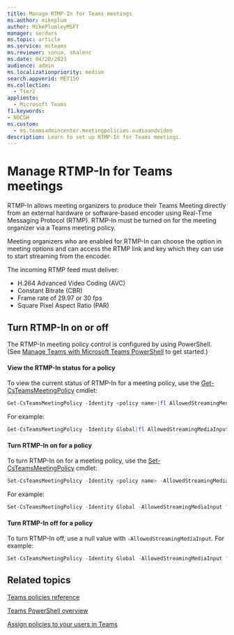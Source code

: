 ```yaml
---
title: Manage RTMP-In for Teams meetings
ms.author: mikeplum
author: MikePlumleyMSFT
manager: serdars
ms.topic: article
ms.service: msteams
ms.reviewer: sonua, shalenc
ms.date: 04/20/2023
audience: admin
ms.localizationpriority: medium
search.appverid: MET150
ms.collection: 
  - Tier2
appliesto: 
  - Microsoft Teams
f1.keywords:
- NOCSH
ms.custom: 
  - ms.teamsadmincenter.meetingpolicies.audioandvideo
description: Learn to set up RTMP-In for Teams meetings.
---
```


# Manage RTMP-In for Teams meetings

RTMP-In allows meeting organizers to produce their Teams Meeting directly from an external hardware or software-based encoder using Real-Time Messaging Protocol (RTMP). RTMP-In must be turned on for the meeting organizer via a Teams meeting policy.

Meeting organizers who are enabled for RTMP-In can choose the option in meeting options and can access the RTMP link and key which they can use to start streaming from the encoder.

The incoming RTMP feed must deliver:  
- H.264 Advanced Video Coding (AVC)
- Constant Bitrate (CBR)
- Frame rate of 29.97 or 30 fps
- Square Pixel Aspect Ratio (PAR)

## Turn RTMP-In on or off

The RTMP-In meeting policy control is configured by using PowerShell. (See [Manage Teams with Microsoft Teams PowerShell](teams-powershell-managing-teams.md) to get started.)

#### View the RTMP-In status for a policy

To view the current status of RTMP-In for a meeting policy, use the [Get-CsTeamsMeetingPolicy](/powershell/module/skype/get-csteamsmeetingpolicy) cmdlet:


```PowerShell
Get-CsTeamsMeetingPolicy -Identity <policy name>|fl AllowedStreamingMediaInput
```

For example:
```PowerShell
Get-CsTeamsMeetingPolicy -Identity Global|fl AllowedStreamingMediaInput
```

#### Turn RTMP-In on for a policy

To turn RTMP-In on for a meeting policy, use the [Set-CsTeamsMeetingPolicy](/powershell/module/skype/set-csteamsmeetingpolicy) cmdlet:


```powershell
Set-CsTeamsMeetingPolicy -Identity <policy name> -AllowedStreamingMediaInput "RTMP"  
```

For example:

```powershell
Set-CsTeamsMeetingPolicy -Identity Global -AllowedStreamingMediaInput "RTMP"  
```

#### Turn RTMP-In off for a policy

To turn RTMP-In off, use a null value with `-AllowedStreamingMediaInput`. For example:

```powershell
Set-CsTeamsMeetingPolicy -Identity Global -AllowedStreamingMediaInput ""
```

## Related topics

[Teams policies reference](settings-policies-reference.md#audio--video)

[Teams PowerShell overview](teams-powershell-overview.md)

[Assign policies to your users in Teams](policy-assignment-overview.md)
